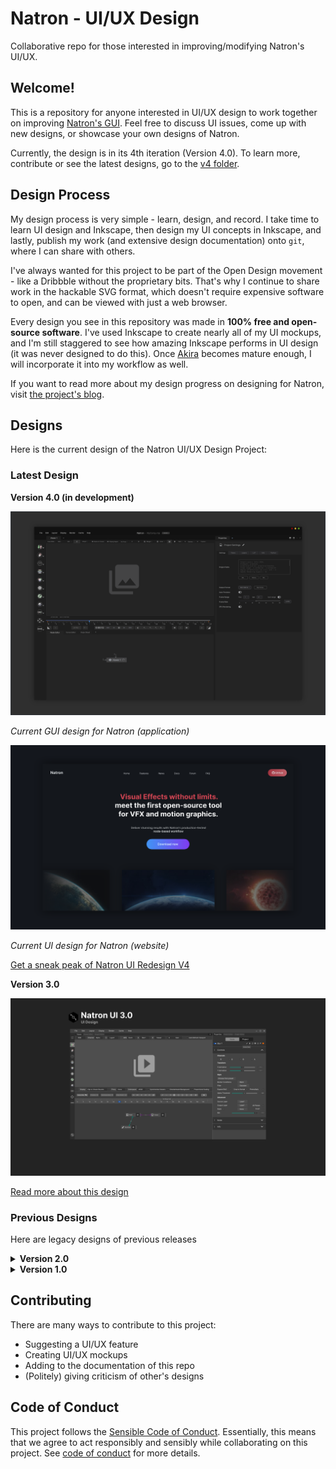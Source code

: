 
# Natron - UI/UX Design

 Collaborative repo for those interested in improving/modifying Natron's UI/UX. 

## Welcome!

This is a repository for anyone interested in UI/UX design to work together on improving [Natron's GUI]. Feel free to discuss UI issues, come up with new designs, or showcase your own designs of Natron.

Currently, the design is in its 4th iteration (Version 4.0). To learn more, contribute or see the latest designs, go to the [v4 folder].

## Design Process

My design process is very simple - learn, design, and record. I take time to learn UI design and Inkscape, then design my UI concepts in Inkscape, and lastly, publish my work (and extensive design documentation) onto `git`, where I can share with others.

I've always wanted for this project to be part of the Open Design movement - like a Dribbble without the proprietary bits. That's why I continue to share work in the hackable SVG format, which doesn't require expensive software to open, and can be viewed with just a web browser.

Every design you see in this repository was made in **100% free and open-source software**. I've used Inkscape to create nearly all of my UI mockups, and I'm still staggered to see how amazing Inkscape performs in UI design (it was never designed to do this). Once [Akira](https://github.com/akiraux/Akira) becomes mature enough, I will incorporate it into my workflow as well.

If you want to read more about my design progress on designing for Natron, visit [the project's blog](https://write.as/songtech-0912/).

## Designs

Here is the current design of the Natron UI/UX Design Project:

### Latest Design 

**Version 4.0 (in development)**

![](concept%204.0/Dev%20Files/Mockups/Natron-Minimalist-Theme-UI-Shot.png)

*Current GUI design for Natron (application)*

![](concept%204.0/Dev%20Files/Mockups/Website-Mockup-New-Layout-Concept-8a.png)

*Current UI design for Natron (website)*

[Get a sneak peak of Natron UI Redesign V4](concept%204.0)

**Version 3.0**

![](concept%203.0/Final%20Design.png)

[Read more about this design](concept%203.0/README.md)

### Previous Designs

Here are legacy designs of previous releases

<details>
    <summary><strong>Version 2.0</strong></summary>
    <img src="concept%202.0/PNG/Final%20Design.png"/>
</details>

<details>
    <summary><strong>Version 1.0</strong></summary>
    <img src="concept%201.0/Mockup.svg"/>
</details>

## Contributing
There are many ways to contribute to this project:
- Suggesting a UI/UX feature
- Creating UI/UX mockups
- Adding to the documentation of this repo
- (Politely) giving criticism of other's designs

## Code of Conduct
This project follows the [Sensible Code of Conduct](https://github.com/Songtech-0912/SCoC). Essentially, this means that we agree to act responsibly and sensibly while collaborating on this project. See [code of conduct] for more details.

 [code of conduct]: code-of-conduct/code-of-conduct.md
 [Natron's GUI]: https://github.com/NatronGitHub/Natron
 [v4 folder]: concept%204.0/README.md
 

